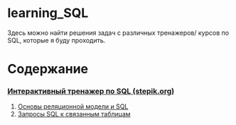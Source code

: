 # learning_SQL

Здесь можно найти решения задач с различных тренажеров/ курсов по SQL, которые я буду проходить.

# **Содержание**  

### [Интерактивный тренажер по SQL (stepik.org)](https://github.com/Aculanma/learning_SQL/tree/main/%D0%98%D0%BD%D1%82%D0%B5%D1%80%D0%B0%D0%BA%D1%82%D0%B8%D0%B2%D0%BD%D1%8B%D0%B9%20%D1%82%D1%80%D0%B5%D0%BD%D0%B0%D0%B6%D0%B5%D1%80%20%D0%BF%D0%BE%20SQL%20(stepik.org))    
1. [Основы реляционной модели и SQL](https://github.com/Aculanma/learning_SQL/tree/main/%D0%98%D0%BD%D1%82%D0%B5%D1%80%D0%B0%D0%BA%D1%82%D0%B8%D0%B2%D0%BD%D1%8B%D0%B9%20%D1%82%D1%80%D0%B5%D0%BD%D0%B0%D0%B6%D0%B5%D1%80%20%D0%BF%D0%BE%20SQL%20(stepik.org)/%D0%9E%D1%81%D0%BD%D0%BE%D0%B2%D1%8B%20%D1%80%D0%B5%D0%BB%D1%8F%D1%86%D0%B8%D0%BE%D0%BD%D0%BD%D0%BE%D0%B9%20%D0%BC%D0%BE%D0%B4%D0%B5%D0%BB%D0%B8%20%D0%B8%20SQL)  
2. [Запросы SQL к связанным таблицам](https://github.com/Aculanma/learning_SQL/tree/main/%D0%98%D0%BD%D1%82%D0%B5%D1%80%D0%B0%D0%BA%D1%82%D0%B8%D0%B2%D0%BD%D1%8B%D0%B9%20%D1%82%D1%80%D0%B5%D0%BD%D0%B0%D0%B6%D0%B5%D1%80%20%D0%BF%D0%BE%20SQL%20(stepik.org)/%D0%97%D0%B0%D0%BF%D1%80%D0%BE%D1%81%D1%8B%20SQL%20%20%D0%BA%20%D1%81%D0%B2%D1%8F%D0%B7%D0%B0%D0%BD%D0%BD%D1%8B%D0%BC%20%D1%82%D0%B0%D0%B1%D0%BB%D0%B8%D1%86%D0%B0%D0%BC)
